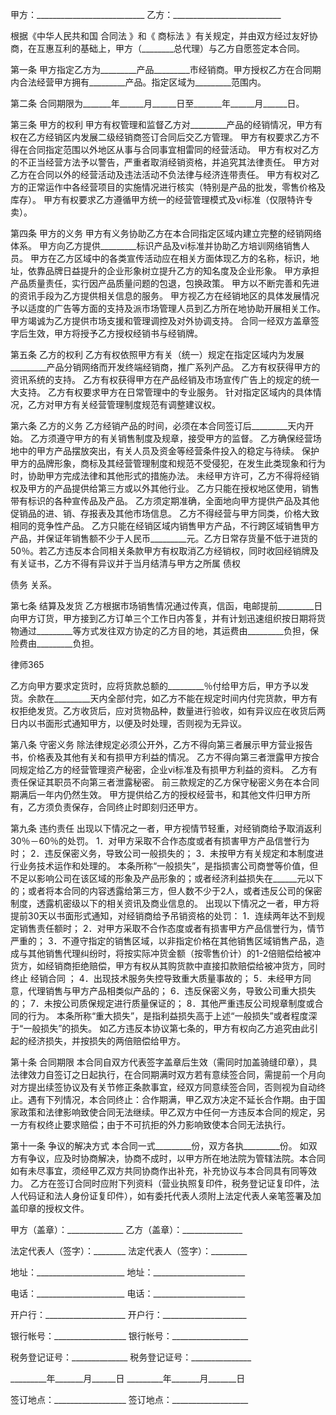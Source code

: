 
 


甲方：___________________________
乙方：___________________________


根据《中华人民共和国
合同法
》和《
商标法
》有关规定，并由双方经过友好协商，在互惠互利的基础上，甲方（________总代理）与乙方自愿签定本合同。


第一条 甲方指定乙方为_________产品_________市经销商。甲方授权乙方在合同期内合法经营甲方拥有_________产品。指定区域为_________范围内。


第二条 合同期限为_______年______月______日至_______年______月______日。


第三条 甲方的权利
甲方有权管理和监督乙方对_________产品的经销情况，甲方有权在乙方经销区内发展二级经销商签订合同后交乙方管理。
甲方有权要求乙方不得在合同指定范围以外地区从事与合同事宜相雷同的经营活动。
甲方有权对乙方的不正当经营方法予以警告，严重者取消经销资格，并追究其法律责任。
甲方对乙方在合同以外的经营活动及违法活动不负法律与经济连带责任。
甲方有权对乙方的正常运作中各经营项目的实施情况进行核实（特别是产品的批发，零售价格及库存）。
甲方有权要求乙方遵循甲方统一的经营管理模式及vi标准（仅限特许专卖）。


第四条 甲方的义务
甲方有义务协助乙方在本合同指定区域内建立完整的经销网络体系。
甲方向乙方提供_________标识产品及vi标准并协助乙方培训网络销售人员。
甲方在乙方区域中的各类宣传活动应在相关方面体现乙方的名称，标识，地址，依靠品牌日益提升的企业形象树立提升乙方的知名度及企业形象。
甲方承担产品质量责任，实行因产品质量问题的包退，包换政策。
甲方以不断完善和先进的资讯手段为乙方提供相关信息的服务。
甲方视乙方在经销地区的具体发展情况予以适度的广告等方面的支持及派市场管理人员到乙方所在地协助开展相关工作。
甲方竭诚为乙方提供市场支援和管理调控及对外协调支持。
合同一经双方盖章签字后生效，甲方将授予乙方授权经销书与经销牌。


第五条 乙方的权利
乙方有权依照甲方有关（统一）规定在指定区域内为发展_________产品分销网络而开发终端经销商，推广系列产品。
乙方有权获得甲方的资讯系统的支持。
乙方有权获得甲方在产品经销及市场宣传广告上的规定的统一大支持。
乙方有权要求甲方在日常管理中的专业服务。
针对指定区域内的具体情况，乙方对甲方有关经营管理制度规范有调整建议权。


第六条 乙方的义务
乙方经销产品的时间，必须在本合同签订后_________天内开始。
乙方须遵守甲方的有关销售制度及规章，接受甲方的监督。
乙方确保经营场地中的甲方产品摆放突出，有关人员及资金等经营条件投入的稳定与待续。
保护甲方的品牌形象，商标及其经营管理制度和规范不受侵犯，在发生此类现象和行为时，协助甲方完成法律和其他形式的措施办法。
未经甲方许可，乙方不得将经销权及甲方的产品提供给第三方或以外其他行业。
乙方只能在授权地区使用，销售带有标识的各种宣传品及产品。
乙方须定期准确，全面地向甲方提供产品及其他促销品的进、销、存报表及其他市场信息。
乙方不得经营与甲方同类，价格大致相同的竞争性产品。
乙方只能在经销区域内销售甲方产品，不行跨区域销售甲方产品，并保证年销售额不少于人民币_________元。乙方日常存货量不低于进货的50％。若乙方违反本合同相关条款甲方有权取消乙方经销权，同时收回经销牌及有关证书，乙方不得有异议并于当月结清与甲方之所属
债权

债务
关系。


第七条 结算及发货
乙方根据市场销售情况通过传真，信函，电邮提前_________日向甲方订货，甲方接到乙方订单三个工作日内答复，并有计划迅速组织按日期将货物通过_________等方式发往双方协定的乙方目的地，其运费由_________负担，保险费由_________负担。




 
律师365






乙方向甲方要求定货时，应将货款总额的_________％付给甲方后，甲方予以发货。余款在_________天内全部付完，如乙方不能在规定时间内付完货款，甲方有权拒绝发货。乙方收货后，应对货物品种，数量进行验收，如有异议应在收货后两日内以书面形式通知甲方，以便及时处理，否则视为无异议。




第八条 守密义务
除法律规定必须公开外，乙方不得向第三者展示甲方营业报告书，价格表及其他有关和有损甲方利益的情况。
乙方不得向第三者泄露甲方按合同规定给乙方的经营管理资产秘密，企业vi标准及有损甲方利益的资料。
乙方有责任保证其职员不向第三者泄露秘密。
前三款规定的乙方保守秘密义务在本合同期满后一年内仍然生效。
甲方提供给乙方的授权经营书，和其他文件归甲方所有，乙方须负责保存，合同终止时即刻归还甲方。


第九条 违约责任
出现以下情况之一者，甲方视情节轻重，对经销商给予取消返利30％－60％的处罚。
1．对甲方采取不合作态度或者有损害甲方产品信誉行为时；
2．违反保密义务，导致公司一般损失的；
3．未按甲方有关规定和本制度进行业务技术运作和处理的。
本条所称“一般损失”，是指损害公司商誉等价值，但不足以影响公司在该区域的形象及产品形象的；或者经济利益损失在______元以下的；或者将本合同的内容透露给第三方，但人数不少于2人，或者违反公司的保密制度，透露机密级以下的相关资讯及商业信息的。
出现以下情况之一者，甲方将提前30天以书面形式通知，对经销商给予吊销资格的处罚：
1．连续两年达不到规定销售责任额时；
2．对甲方采取不合作态度或者有损害甲方产品信誉行为，情节严重的；
3．不遵守指定的销售区域，以非指定价格在其他销售区域销售产品，造成与其他销售代理纠纷时，将按实际冲货金额（按零售价计）的1-2倍赔偿给被冲货方，如经销商拒绝赔偿，甲方有权从其购货款中直接扣款赔偿给被冲货方，同时终止
经销合同
；
4．出现技术服务失控导致重大质量事故的；
5．未经甲方同意，代理销售与甲方产品相类似产品的；
6．违反保密义务，导致公司重大损失的；
7．未按公司质保规定进行质量保证的；
8．其他严重违反公司规章制度或合同的行为。
本条所称“重大损失”，是指利益损失高于上述“一般损失”或者程度深于“一般损失”的损失。
如乙方违反本协议第七条的，甲方有权向乙方追究由此引起的经济损失，并按损失的两倍赔偿给甲方。


第十条 合同期限
本合同自双方代表签字盖章后生效（需同时加盖骑缝印章），具法律效力自签订之日起执行，在合同期满时双方若有意续签合同，需提前一个月向对方提出续签协议及有关节修正条款事宜，经双方同意续签合同，否则视为自动终止。遇有下列情况，本合同终止：合作期满，甲乙双方决定不延长合作期。由于国家政策和法律影响致使合同无法继续。甲乙双方中任何一方违反本合同的规定，另一方有权终止要求赔偿；由于不可抗拒的外力影响致使本合同无法执行。


第十一条 争议的解决方式
本合同一式_________份，双方各执_________份。
如双方有争议，应及时协商解决，协商不成时，以甲方所在地法院为管辖法院。本合同如有未尽事宜，须经甲乙双方共同协商作出补充，补充协议与本合同具有同等效力。
乙方在签订合同时应附下列资料（营业执照复印件，税务登记证复印件，法人代码证和法人身份证复印件），如有委托代表人须附上法定代表人亲笔签署及加盖印章的授权文件。


 



 
甲方（盖章）：______________ 乙方（盖章）：_______________
 
法定代表人（签字）：________ 法定代表人（签字）：_________
 
地址：______________________ 地址：_______________________
 
电话：______________________ 电话：_______________________
 
开户行：____________________ 开户行：_____________________
 
银行帐号：__________________ 银行帐号：___________________
 
税务登记证号：______________ 税务登记证号：_______________
 
_________年_______月______日 _________年_______月_______日
 
签订地点：__________________ 签订地点：___________________
 


 

  

    
   

 
   

 
   
 
    
 
    
 
     


     
 

     


     


     
 
 
    
 
   
 
  

 


